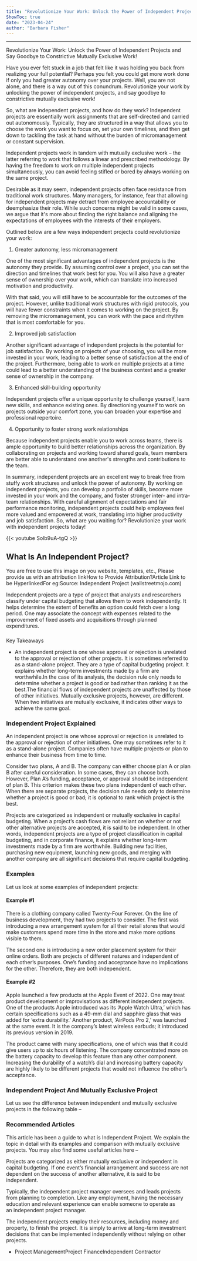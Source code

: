 ```yaml
---
title: "Revolutionize Your Work: Unlock the Power of Independent Projects and Say Goodbye to Constrictive Mutually Exclusive Work!"
ShowToc: true 
date: "2023-04-24"
author: "Barbara Fisher"
---
```

*****
Revolutionize Your Work: Unlock the Power of Independent Projects and Say Goodbye to Constrictive Mutually Exclusive Work!

Have you ever felt stuck in a job that felt like it was holding you back from realizing your full potential? Perhaps you felt you could get more work done if only you had greater autonomy over your projects. Well, you are not alone, and there is a way out of this conundrum. Revolutionize your work by unlocking the power of independent projects, and say goodbye to constrictive mutually exclusive work!

So, what are independent projects, and how do they work? Independent projects are essentially work assignments that are self-directed and carried out autonomously. Typically, they are structured in a way that allows you to choose the work you want to focus on, set your own timelines, and then get down to tackling the task at hand without the burden of micromanagement or constant supervision.

Independent projects work in tandem with mutually exclusive work – the latter referring to work that follows a linear and prescribed methodology. By having the freedom to work on multiple independent projects simultaneously, you can avoid feeling stifled or bored by always working on the same project.

Desirable as it may seem, independent projects often face resistance from traditional work structures. Many managers, for instance, fear that allowing for independent projects may detract from employee accountability or deemphasize their role. While such concerns might be valid in some cases, we argue that it's more about finding the right balance and aligning the expectations of employees with the interests of their employers.

Outlined below are a few ways independent projects could revolutionize your work:

1. Greater autonomy, less micromanagement

One of the most significant advantages of independent projects is the autonomy they provide. By assuming control over a project, you can set the direction and timelines that work best for you. You will also have a greater sense of ownership over your work, which can translate into increased motivation and productivity.

With that said, you will still have to be accountable for the outcomes of the project. However, unlike traditional work structures with rigid protocols, you will have fewer constraints when it comes to working on the project. By removing the micromanagement, you can work with the pace and rhythm that is most comfortable for you.

2. Improved job satisfaction

Another significant advantage of independent projects is the potential for job satisfaction. By working on projects of your choosing, you will be more invested in your work, leading to a better sense of satisfaction at the end of the project. Furthermore, being able to work on multiple projects at a time could lead to a better understanding of the business context and a greater sense of ownership in the company.

3. Enhanced skill-building opportunity

Independent projects offer a unique opportunity to challenge yourself, learn new skills, and enhance existing ones. By directioning yourself to work on projects outside your comfort zone, you can broaden your expertise and professional repertoire.

4. Opportunity to foster strong work relationships

Because independent projects enable you to work across teams, there is ample opportunity to build better relationships across the organization. By collaborating on projects and working toward shared goals, team members are better able to understand one another's strengths and contributions to the team.

In summary, independent projects are an excellent way to break free from stuffy work structures and unlock the power of autonomy. By working on independent projects, you can develop a portfolio of skills, become more invested in your work and the company, and foster stronger inter- and intra-team relationships. With careful alignment of expectations and fair performance monitoring, independent projects could help employees feel more valued and empowered at work, translating into higher productivity and job satisfaction. So, what are you waiting for? Revolutionize your work with independent projects today!

{{< youtube Solb9uA-tgQ >}} 



## What Is An Independent Project?
 
 You are free to use this image on you website, templates, etc.,  Please provide us with an attribution linkHow to Provide Attribution?Article Link to be HyperlinkedFor eg:Source: Independent Project (wallstreetmojo.com) 
 
Independent projects are a type of project that analysts and researchers classify under capital budgeting that allows them to work independently. It helps determine the extent of benefits an option could fetch over a long period. One may associate the concept with expenses related to the improvement of fixed assets and acquisitions through planned expenditures.
 

 
### 
Key Takeaways

 
- An independent project is one whose approval or rejection is unrelated to the approval or rejection of other projects. It is sometimes referred to as a stand-alone project. They are a type of capital budgeting project. It explains whether long-term investments made by a firm are worthwhile.In the case of its analysis, the decision rule only needs to determine whether a project is good or bad rather than ranking it as the best.The financial flows of independent projects are unaffected by those of other initiatives. Mutually exclusive projects, however, are different. When two initiatives are mutually exclusive, it indicates other ways to achieve the same goal.

 
### Independent Project Explained
 
An independent project is one whose approval or rejection is unrelated to the approval or rejection of other initiatives. One may sometimes refer to it as a stand-alone project. Companies often have multiple projects or plan to enhance their business from time to time. 
 
Consider two plans, A and B. The company can either choose plan A or plan B after careful consideration. In some cases, they can choose both. However, Plan A’s funding, acceptance, or approval should be independent of plan B. This criterion makes these two plans independent of each other. When there are separate projects, the decision rule needs only to determine whether a project is good or bad; it is optional to rank which project is the best.
 
Projects are categorized as independent or mutually exclusive in capital budgeting. When a project’s cash flows are not reliant on whether or not other alternative projects are accepted, it is said to be independent. In other words, independent projects are a type of project classification in capital budgeting, and in corporate finance, it explains whether long-term investments made by a firm are worthwhile. Building new facilities, purchasing new equipment, launching new goods, and merging with another company are all significant decisions that require capital budgeting.
 
### Examples
 
Let us look at some examples of independent projects:
 
#### Example #1
 
There is a clothing company called Twenty-Four Forever. On the line of business development, they had two projects to consider. The first was introducing a new arrangement system for all their retail stores that would make customers spend more time in the store and make more options visible to them.
 
The second one is introducing a new order placement system for their online orders. Both are projects of different natures and independent of each other’s purposes. One’s funding and acceptance have no implications for the other. Therefore, they are both independent.
 
#### Example #2
 
Apple launched a few products at the Apple Event of 2022. One may treat product development or improvisations as different independent projects. One of the products Apple introduced was its ‘Apple Watch Ultra,’ which has certain specifications such as a 49-mm dial and sapphire glass that was added for ‘extra durability.’ Another product, ‘AirPods Pro 2,’ was launched at the same event. It is the company’s latest wireless earbuds; it introduced its previous version in 2019.
 
The product came with many specifications, one of which was that it could give users up to six hours of listening. The company concentrated more on the battery capacity to develop this feature than any other component. Increasing the durability of a watch’s dial and increasing battery capacity are highly likely to be different projects that would not influence the other’s acceptance.
 
### Independent Project And Mutually Exclusive Project
 
Let us see the difference between independent and mutually exclusive projects in the following table –
 
### Recommended Articles
 
This article has been a guide to what is Independent Project. We explain the topic in detail with its examples and comparison with mutually exclusive projects. You may also find some useful articles here –
 
Projects are categorized as either mutually exclusive or independent in capital budgeting. If one event’s financial arrangement and success are not dependent on the success of another alternative, it is said to be independent.
 
Typically, the independent project manager oversees and leads projects from planning to completion. Like any employment, having the necessary education and relevant experience can enable someone to operate as an independent project manager.
 
The independent projects employ their resources, including money and property, to finish the project. It is simply to arrive at long-term investment decisions that can be implemented independently without relying on other projects.
 
- Project ManagementProject FinanceIndependent Contractor





